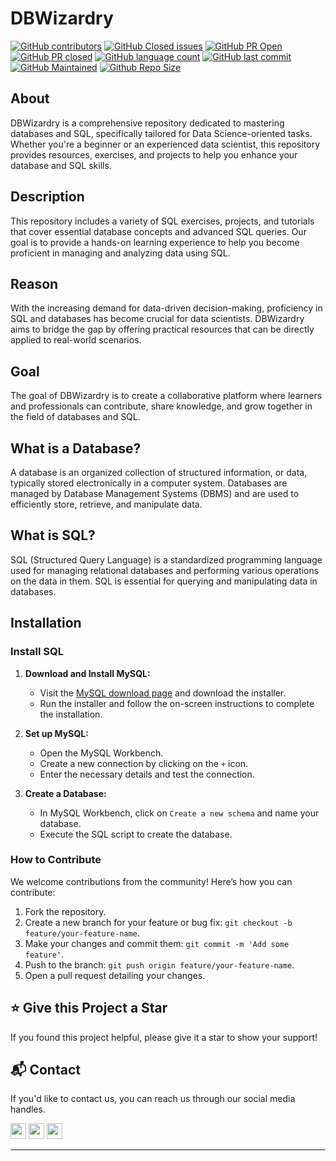 # DBWizardry

[![GitHub contributors](https://img.shields.io/github/contributors/TheNaiveSamosa/DBWizardry?style=for-the-badge&color=blue)](https://github.com/TheNaiveSamosa/DBWizardry/graphs/contributors)
[![GitHub Closed issues](https://img.shields.io/github/issues-closed-raw/TheNaiveSamosa/DBWizardry?style=for-the-badge&color=brightgreen)](https://github.com/TheNaiveSamosa/DBWizardry/issues?q=is%3Aissue+is%3Aclosed)
[![GitHub PR Open](https://img.shields.io/github/issues-pr/TheNaiveSamosa/DBWizardry?style=for-the-badge&color=aqua)](https://github.com/TheNaiveSamosa/DBWizardry/pulls)
[![GitHub PR closed](https://img.shields.io/github/issues-pr-closed-raw/TheNaiveSamosa/DBWizardry?style=for-the-badge&color=blue)](https://github.com/TheNaiveSamosa/DBWizardry/pulls?q=is%3Apr+is%3Aclosed)
[![GitHub language count](https://img.shields.io/github/languages/count/TheNaiveSamosa/DBWizardry?style=for-the-badge&color=brightgreen)](https://github.com/TheNaiveSamosa/DBWizardry)
[![GitHub last commit](https://img.shields.io/github/last-commit/TheNaiveSamosa/DBWizardry?style=for-the-badge&color=blue)](https://github.com/TheNaiveSamosa/DBWizardry/commits/main)
[![GitHub Maintained](https://img.shields.io/badge/Maintained%3F-yes-brightgreen.svg?style=for-the-badge)](https://github.com/TheNaiveSamosa/DBWizardry)
[![Github Repo Size](https://img.shields.io/github/repo-size/TheNaiveSamosa/DBWizardry?style=for-the-badge&color=aqua)](https://github.com/TheNaiveSamosa/DBWizardry)

## About

DBWizardry is a comprehensive repository dedicated to mastering databases and SQL, specifically tailored for Data Science-oriented tasks. Whether you're a beginner or an experienced data scientist, this repository provides resources, exercises, and projects to help you enhance your database and SQL skills.

## Description

This repository includes a variety of SQL exercises, projects, and tutorials that cover essential database concepts and advanced SQL queries. Our goal is to provide a hands-on learning experience to help you become proficient in managing and analyzing data using SQL.

## Reason

With the increasing demand for data-driven decision-making, proficiency in SQL and databases has become crucial for data scientists. DBWizardry aims to bridge the gap by offering practical resources that can be directly applied to real-world scenarios.

## Goal

The goal of DBWizardry is to create a collaborative platform where learners and professionals can contribute, share knowledge, and grow together in the field of databases and SQL.

## What is a Database?

A database is an organized collection of structured information, or data, typically stored electronically in a computer system. Databases are managed by Database Management Systems (DBMS) and are used to efficiently store, retrieve, and manipulate data.

## What is SQL?

SQL (Structured Query Language) is a standardized programming language used for managing relational databases and performing various operations on the data in them. SQL is essential for querying and manipulating data in databases.

## Installation

### Install SQL

1. **Download and Install MySQL:**
   - Visit the [MySQL download page](https://dev.mysql.com/downloads/installer/) and download the installer.
   - Run the installer and follow the on-screen instructions to complete the installation.

2. **Set up MySQL:**
   - Open the MySQL Workbench.
   - Create a new connection by clicking on the `+` icon.
   - Enter the necessary details and test the connection.

3. **Create a Database:**
   - In MySQL Workbench, click on `Create a new schema` and name your database.
   - Execute the SQL script to create the database.

### How to Contribute

We welcome contributions from the community! Here’s how you can contribute:

1. Fork the repository.
2. Create a new branch for your feature or bug fix: `git checkout -b feature/your-feature-name`.
3. Make your changes and commit them: `git commit -m 'Add some feature'`.
4. Push to the branch: `git push origin feature/your-feature-name`.
5. Open a pull request detailing your changes.

## ⭐ Give this Project a Star

If you found this project helpful, please give it a star to show your support!

## 📬 Contact

If you'd like to contact us, you can reach us through our social media handles.

[<img src="https://www.felberpr.com/wp-content/uploads/linkedin-logo.png" width="25">](https://www.linkedin.com/in/adityakhamitkar/)
[<img src="https://upload.wikimedia.org/wikipedia/commons/thumb/a/a5/Instagram_icon.png/1024px-Instagram_icon.png" width="25">](https://www.instagram.com/couch_potatoh_/)
[<img src="https://upload.wikimedia.org/wikipedia/en/thumb/6/6f/Twitter_Logo_as_of_2021.svg/512px-Twitter_Logo_as_of_2021.svg.png" width="25">](https://x.com/Couch_Potatoh_)

---
